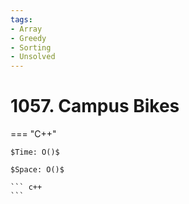 ```yaml
---
tags:
- Array
- Greedy
- Sorting
- Unsolved
---
```



# 1057. Campus Bikes

=== "C++"

    $Time: O()$

    $Space: O()$

    ``` c++
    ```